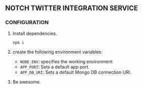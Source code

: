 ## NOTCH TWITTER INTEGRATION SERVICE

### CONFIGURATION

1. Install dependencies.
    
    `npm i`
2. create the following environment variables:
    * `NODE_ENV`: specifies the working environment
    * `APP_PORT`: Sets  a default app port. 
    * `APP_DB_URI`: Sets  a default Mongo DB connection URI.
3. Be awesome.
